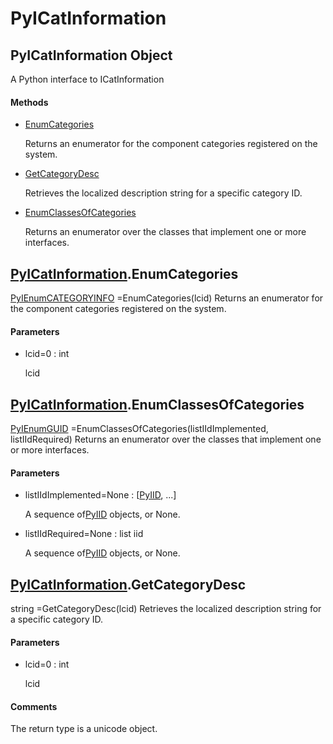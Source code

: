 # PyICatInformation

## PyICatInformation Object



A Python interface to ICatInformation

#### Methods


  - [EnumCategories](PyICatInformation.md#pyicatinformationenumcategories)

    Returns an enumerator for the component categories registered on the system\.&nbsp;

  - [GetCategoryDesc](PyICatInformation.md#pyicatinformationgetcategorydesc)

    Retrieves the localized description string for a specific category ID\.&nbsp;

  - [EnumClassesOfCategories](PyICatInformation.md#pyicatinformationenumclassesofcategories)

    Returns an enumerator over the classes that implement one or more interfaces\.&nbsp;


## [PyICatInformation](#pyicatinformation)\.EnumCategories

[PyIEnumCATEGORYINFO](#pyienumcategoryinfo) =EnumCategories\(lcid\)
Returns an enumerator for the component categories registered on the system\.

#### Parameters


  - lcid=0 : int

    lcid

## [PyICatInformation](#pyicatinformation)\.EnumClassesOfCategories

[PyIEnumGUID](#pyienumguid) =EnumClassesOfCategories\(listIIdImplemented, listIIdRequired\)
Returns an enumerator over the classes that implement one or more interfaces\.

#### Parameters


  - listIIdImplemented=None : \[[PyIID](#pyiid), \.\.\.\]

    A sequence of[PyIID](#pyiid) objects, or None\.

  - listIIdRequired=None : list iid

    A sequence of[PyIID](#pyiid) objects, or None\.

## [PyICatInformation](#pyicatinformation)\.GetCategoryDesc



string =GetCategoryDesc\(lcid\)
Retrieves the localized description string for a specific category ID\.

#### Parameters


  - lcid=0 : int

    lcid

#### Comments


The return type is a unicode object\.